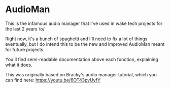 # AudioMan
This is the infamous audio manager that I've used in wake tech projects for the last 2 years \o/

Right now, it's a bunch of spaghetti and I'll need to fix a lot of things eventually, but I do intend this to be the new and improved AudioMan meant for future projects.

You'll find semi-readable documentation above each function, explaining what it does.

This was originally based on Bracky's audio manager tutorial, which you can find here: https://youtu.be/6OT43pvUyfY
